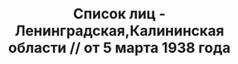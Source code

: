 ---
title: Список лиц - Ленинградская,Калининская области // от 5 марта 1938 года
description: РГАСПИ, ф.17, т.7, оп.171, дело 415, лист 151
images:
- /disk/pictures/v07/17-171-415-151.jpg
- /disk/pictures/v07/17-171-415-152.jpg
- /disk/pictures/v07/17-171-415-153.jpg
- /disk/pictures/v07/17-171-415-154.jpg
- /disk/pictures/v07/17-171-415-155.jpg
---